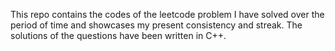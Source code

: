 This repo contains the codes of the leetcode problem I have solved over the period of time and showcases my present consistency and streak. The solutions of the questions have been written in C++.
